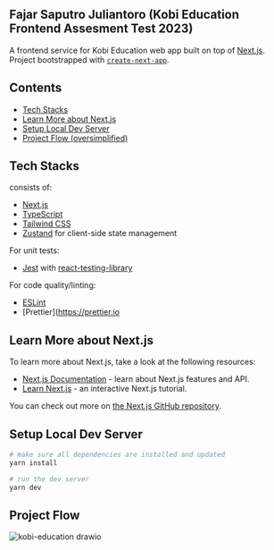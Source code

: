 ## Fajar Saputro Juliantoro (Kobi Education Frontend Assesment Test 2023)

A frontend service for Kobi Education web app built on top of [Next.js](https://nextjs.org/). Project bootstrapped with [`create-next-app`](https://github.com/vercel/next.js/tree/canary/packages/create-next-app).

## Contents
- [Tech Stacks](#tech-stacks)
- [Learn More about Next.js](#learn-more-about-nextjs)
- [Setup Local Dev Server](#setup-local-dev-server)
- [Project Flow (oversimplified)](#project-flow)

## Tech Stacks
consists of:
- [Next.js](https://nextjs.org/)
- [TypeScript](https://www.typescriptlang.org/)
- [Tailwind CSS](https://tailwindcss.com/)
- [Zustand](https://github.com/pmndrs/zustand) for client-side state management

For unit tests:
- [Jest](https://jestjs.io/) with [react-testing-library](https://testing-library.com/docs/react-testing-library/intro/)

For code quality/linting:
- [ESLint](https://eslint.org/)
- [Prettier](https://prettier.io

## Learn More about Next.js
To learn more about Next.js, take a look at the following resources:

- [Next.js Documentation](https://nextjs.org/docs) - learn about Next.js features and API.
- [Learn Next.js](https://nextjs.org/learn) - an interactive Next.js tutorial.

You can check out more on [the Next.js GitHub repository](https://github.com/vercel/next.js/).

## Setup Local Dev Server

```bash
# make sure all dependencies are installed and updated
yarn install

# run the dev server
yarn dev
```

## Project Flow
![kobi-education drawio](https://github.com/fajarsj/kobi-education-frontend-assesment-test/assets/22906687/5f61c465-939d-428e-a03d-572281f82133)
